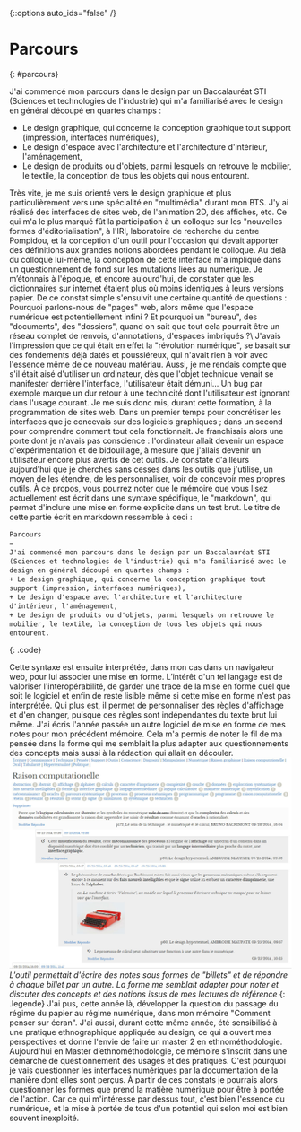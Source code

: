 {::options auto_ids="false" /}

Parcours
=
{: #parcours}

J'ai commencé mon parcours dans le design par un Baccalauréat STI (Sciences et technologies de l'industrie) qui m'a familiarisé avec le design en général découpé en quartes champs :

+ Le design graphique, qui concerne la conception graphique tout support (impression, interfaces numériques),
+ Le design d'espace avec l'architecture et l'architecture d'intérieur, l'aménagement,
+ Le design de produits ou d'objets, parmi lesquels on retrouve le mobilier, le textile, la conception de tous les objets qui nous entourent.

Très vite, je me suis orienté vers le design graphique et plus particulièrement vers une spécialité en "multimédia" durant mon BTS. J'y ai réalisé des interfaces de sites web, de l'animation 2D, des affiches, etc. Ce qui m'a le plus marqué fût la participation à un colloque sur les "nouvelles formes d'éditorialisation", à l'IRI, laboratoire de recherche du centre Pompidou, et la conception d'un outil pour l'occasion qui devait apporter des définitions aux grandes notions abordées pendant le colloque. Au delà du colloque lui-même, la conception de cette interface m'a impliqué dans un questionnement de fond sur les mutations liées au numérique. Je m’étonnais à l'époque, et encore aujourd'hui, de constater que les dictionnaires sur internet étaient plus où moins identiques à leurs versions papier. De ce constat simple s'ensuivit une certaine quantité de questions : Pourquoi parlons-nous de "pages" web, alors même que l'espace numérique est potentiellement infini ? Et pourquoi un "bureau", des "documents", des "dossiers", quand on sait que tout cela pourrait être un réseau complet de renvois, d'annotations, d'espaces imbriqués ?\\
J'avais l'impression que ce qui était en effet la "révolution numérique", se basait sur des fondements déjà datés et poussiéreux, qui n'avait rien à voir avec l'essence même de ce nouveau matériau. Aussi, je me rendais compte que s'il était aisé d'utiliser un ordinateur, dès que l'objet technique venait se manifester derrière l'interface, l'utilisateur était démuni... Un bug par exemple marque un dur retour à une technicité dont l'utilisateur est ignorant dans l'usage courant. Je me suis donc mis, durant cette formation, à la programmation de sites web. Dans un premier temps pour concrétiser les interfaces que je concevais sur des logiciels graphiques ; dans un second pour comprendre comment tout cela fonctionnait. Je franchisais alors une porte dont je n'avais pas conscience : l'ordinateur allait devenir un espace d'expérimentation et de bidouillage, à mesure que j'allais devenir un utilisateur encore plus avertis de cet outils. Je constate d'ailleurs aujourd'hui que je cherches sans cesses dans les outils que j'utilise, un moyen de les étendre, de les personnaliser, voir de concevoir mes propres outils.
À ce propos, vous pourrez noter que le mémoire que vous lisez actuellement est écrit dans une syntaxe spécifique, le "markdown", qui permet d'inclure une mise en forme explicite dans un test brut. Le titre de cette partie écrit en markdown ressemble à ceci :

~~~~~~
Parcours
=
J'ai commencé mon parcours dans le design par un Baccalauréat STI (Sciences et technologies de l'industrie) qui m'a familiarisé avec le design en général découpé en quartes champs :
+ Le design graphique, qui concerne la conception graphique tout support (impression, interfaces numériques),
+ Le design d'espace avec l'architecture et l'architecture d'intérieur, l'aménagement,
+ Le design de produits ou d'objets, parmi lesquels on retrouve le mobilier, le textile, la conception de tous les objets qui nous entourent.
~~~~~~
{: .code}

Cette syntaxe est ensuite interprétée, dans mon cas dans un navigateur web, pour lui associer une mise en forme. L’intérêt d'un tel langage est de valoriser l'interopérabilité, de garder une trace de la mise en forme quel que soit le logiciel et enfin de reste lisible même si cette mise en forme n'est pas interprétée. Qui plus est, il permet de personnaliser des règles d'affichage et d'en changer, puisque ces règles sont indépendantes du texte brut lui même.
J'ai écris l'année passée un autre logiciel de mise en forme de mes notes pour mon précédent mémoire. Cela m'a permis de noter le fil de ma pensée dans la forme qui me semblait la plus adapter aux questionnements des concepts mais aussi à la rédaction qui allait en découler.
![Image de unit_symfony](./assets/img/unit-symfony_memoire_dsaa.jpg)
*L'outil permettait d'écrire des notes sous formes de "billets" et de répondre à chaque billet par un autre. La forme me semblait adapter pour noter et discuter des concepts et des notions issus de mes lectures de référence*
{: .legende}
J'ai pus, cette année là, développer la question du passage du régime du papier au régime numérique, dans mon mémoire "Comment penser sur écran". J'ai aussi, durant cette même année, été sensibilisé à une pratique ethnographique appliquée au design, ce qui a ouvert mes perspectives et donné l'envie de faire un master 2 en ethnométhodologie.
Aujourd'hui en Master d’ethnométhodologie, ce mémoire s'inscrit dans une démarche de questionnement des usages et des pratiques. C'est pourquoi je vais questionner les interfaces numériques par la documentation de la manière dont elles sont perçus. À partir de ces constats je pourrais alors questionner les formes que prend la matière numérique pour être à portée de l'action. Car ce qui m'intéresse par dessus tout, c'est bien l'essence du numérique, et la mise à portée de tous d'un potentiel qui selon moi est bien souvent inexploité.
